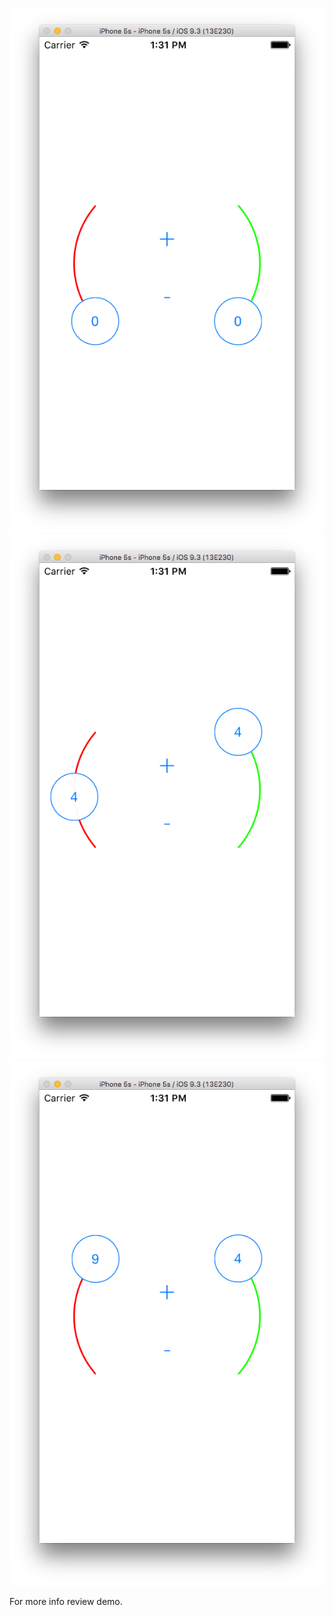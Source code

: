 ![Preview1](https://raw.githubusercontent.com/andjash/AYRoundedProgress/master/screenshots/screen_1.png)
![Preview2](https://raw.githubusercontent.com/andjash/AYRoundedProgress/master/screenshots/screen_2.png)
![Preview3](https://raw.githubusercontent.com/andjash/AYRoundedProgress/master/screenshots/screen_3.png)

For more info review demo.